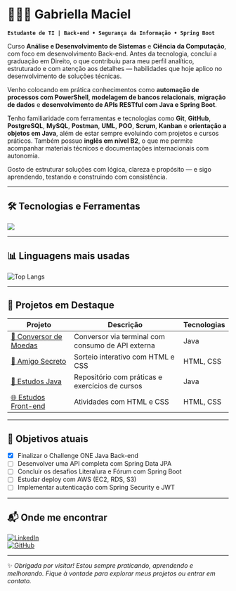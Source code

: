 # 👩🏻‍💻 Gabriella Maciel

**`Estudante de TI | Back-end • Segurança da Informação • Spring Boot`**

Curso **Análise e Desenvolvimento de Sistemas** e **Ciência da Computação**, com foco em desenvolvimento Back-end. Antes da tecnologia, concluí a graduação em Direito, o que contribuiu para meu perfil analítico, estruturado e com atenção aos detalhes — habilidades que hoje aplico no desenvolvimento de soluções técnicas.

Venho colocando em prática conhecimentos como **automação de processos com PowerShell**, **modelagem de bancos relacionais**, **migração de dados** e **desenvolvimento de APIs RESTful com Java e Spring Boot**.

Tenho familiaridade com ferramentas e tecnologias como **Git**, **GitHub**, **PostgreSQL**, **MySQL**, **Postman**, **UML**, **POO**, **Scrum**, **Kanban** e **orientação a objetos em Java**, além de estar sempre evoluindo com projetos e cursos práticos. Também possuo **inglês em nível B2**, o que me permite acompanhar materiais técnicos e documentações internacionais com autonomia.

Gosto de estruturar soluções com lógica, clareza e propósito — e sigo aprendendo, testando e construindo com consistência.

---

## 🛠️ Tecnologias e Ferramentas

<p align="left">
  <img src="https://skillicons.dev/icons?i=java,spring,mysql,postgresql,git,github,postman,html,css,python,intellij" />
</p>

---

## 📊 Linguagens mais usadas

![Top Langs](https://github-readme-stats.vercel.app/api/top-langs/?username=gabsmaciel&layout=compact&theme=tokyonight)

---

## 📌 Projetos em Destaque

| Projeto | Descrição | Tecnologias |
|--------|-----------|-------------|
| [💱 Conversor de Moedas](https://github.com/gabsmaciel/challenge-conversor-de-moedas) | Conversor via terminal com consumo de API externa | Java |
| [🎲 Amigo Secreto](https://github.com/gabsmaciel/challenge-amigo-secreto_pt) | Sorteio interativo com HTML e CSS | HTML, CSS |
| [📘 Estudos Java](https://github.com/gabsmaciel/estudos-java) | Repositório com práticas e exercícios de cursos | Java |
| [🌐 Estudos Front-end](https://github.com/gabsmaciel/estudos-frontend) | Atividades com HTML e CSS | HTML, CSS |

---

## 🎯 Objetivos atuais

- [x] Finalizar o Challenge ONE Java Back-end
- [ ] Desenvolver uma API completa com Spring Data JPA
- [ ] Concluir os desafios Literalura e Fórum com Spring Boot
- [ ] Estudar deploy com AWS (EC2, RDS, S3)
- [ ] Implementar autenticação com Spring Security e JWT

---

## 📬 Onde me encontrar

[![LinkedIn](https://img.shields.io/badge/-Gabriella%20Maciel-blue?style=flat-square&logo=linkedin&logoColor=white&link=https://www.linkedin.com/in/gabriellamamaciel/)](https://www.linkedin.com/in/gabriellamamaciel/)  
[![GitHub](https://img.shields.io/badge/-GitHub-000?style=flat-square&logo=github&logoColor=white)](https://github.com/gabsmaciel)

---

✨ *Obrigada por visitar! Estou sempre praticando, aprendendo e melhorando. Fique à vontade para explorar meus projetos ou entrar em contato.*
